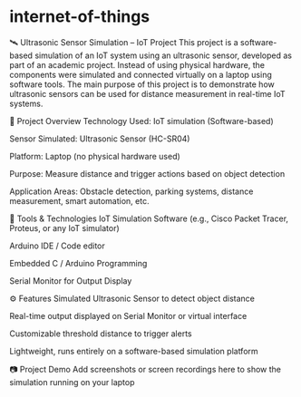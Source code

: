 # internet-of-things



🛰️ Ultrasonic Sensor Simulation – IoT Project
This project is a software-based simulation of an IoT system using an ultrasonic sensor, developed as part of an academic project. Instead of using physical hardware, the components were simulated and connected virtually on a laptop using software tools. The main purpose of this project is to demonstrate how ultrasonic sensors can be used for distance measurement in real-time IoT systems.

📌 Project Overview
Technology Used: IoT simulation (Software-based)

Sensor Simulated: Ultrasonic Sensor (HC-SR04)

Platform: Laptop (no physical hardware used)

Purpose: Measure distance and trigger actions based on object detection

Application Areas: Obstacle detection, parking systems, distance measurement, smart automation, etc.

🧰 Tools & Technologies
IoT Simulation Software (e.g., Cisco Packet Tracer, Proteus, or any IoT simulator)

Arduino IDE / Code editor

Embedded C / Arduino Programming

Serial Monitor for Output Display

⚙️ Features
Simulated Ultrasonic Sensor to detect object distance

Real-time output displayed on Serial Monitor or virtual interface

Customizable threshold distance to trigger alerts

Lightweight, runs entirely on a software-based simulation platform

📷 Project Demo
Add screenshots or screen recordings here to show the simulation running on your laptop
